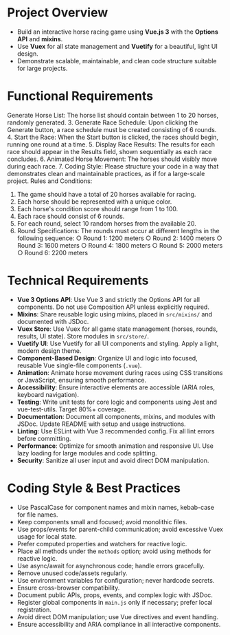 # Project Overview

- Build an interactive horse racing game using **Vue.js 3** with the **Options API** and **mixins**.
- Use **Vuex** for all state management and **Vuetify** for a beautiful, light UI design.
- Demonstrate scalable, maintainable, and clean code structure suitable for large projects.

# Functional Requirements

Generate Horse List: The horse list should contain between 1 to 20 horses, randomly
generated. 3. Generate Race Schedule: Upon clicking the Generate button, a race schedule must be
created consisting of 6 rounds. 4. Start the Race: When the Start button is clicked, the races should begin, running one
round at a time. 5. Display Race Results: The results for each race should appear in the Results field,
shown sequentially as each race concludes. 6. Animated Horse Movement: The horses should visibly move during each race. 7. Coding Style: Please structure your code in a way that demonstrates clean and
maintainable practices, as if for a large-scale project.
Rules and Conditions:

1. The game should have a total of 20 horses available for racing.
2. Each horse should be represented with a unique color.
3. Each horse's condition score should range from 1 to 100.
4. Each race should consist of 6 rounds.
5. For each round, select 10 random horses from the available 20.
6. Round Specifications: The rounds must occur at different lengths in the following
   sequence:
   ○ Round 1: 1200 meters
   ○ Round 2: 1400 meters
   ○ Round 3: 1600 meters
   ○ Round 4: 1800 meters
   ○ Round 5: 2000 meters
   ○ Round 6: 2200 meters

# Technical Requirements

- **Vue 3 Options API**: Use Vue 3 and strictly the Options API for all components. Do not use Composition API unless explicitly required.
- **Mixins**: Share reusable logic using mixins, placed in `src/mixins/` and documented with JSDoc.
- **Vuex Store**: Use Vuex for all game state management (horses, rounds, results, UI state). Store modules in `src/store/`.
- **Vuetify UI**: Use Vuetify for all UI components and styling. Apply a light, modern design theme.
- **Component-Based Design**: Organize UI and logic into focused, reusable Vue single-file components (`.vue`).
- **Animation**: Animate horse movement during races using CSS transitions or JavaScript, ensuring smooth performance.
- **Accessibility**: Ensure interactive elements are accessible (ARIA roles, keyboard navigation).
- **Testing**: Write unit tests for core logic and components using Jest and vue-test-utils. Target 80%+ coverage.
- **Documentation**: Document all components, mixins, and modules with JSDoc. Update README with setup and usage instructions.
- **Linting**: Use ESLint with Vue 3 recommended config. Fix all lint errors before committing.
- **Performance**: Optimize for smooth animation and responsive UI. Use lazy loading for large modules and code splitting.
- **Security**: Sanitize all user input and avoid direct DOM manipulation.

# Coding Style & Best Practices

- Use PascalCase for component names and mixin names, kebab-case for file names.
- Keep components small and focused; avoid monolithic files.
- Use props/events for parent-child communication; avoid excessive Vuex usage for local state.
- Prefer computed properties and watchers for reactive logic.
- Place all methods under the `methods` option; avoid using methods for reactive logic.
- Use async/await for asynchronous code; handle errors gracefully.
- Remove unused code/assets regularly.
- Use environment variables for configuration; never hardcode secrets.
- Ensure cross-browser compatibility.
- Document public APIs, props, events, and complex logic with JSDoc.
- Register global components in `main.js` only if necessary; prefer local registration.
- Avoid direct DOM manipulation; use Vue directives and event handling.
- Ensure accessibility and ARIA compliance in all interactive components.
